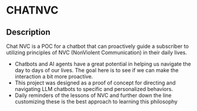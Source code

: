 # CHATNVC

## Description

Chat NVC is a POC for a chatbot that can proactively guide a subscriber to utilizing principles of NVC (NonViolent Communication) in their daily lives.

- Chatbots and AI agents have a great potential in helping us navigate the day to days of our lives. The goal here is to see if we can make the interaction a bit more proactive.
- This project was designed as a proof of concept for directing and navigating LLM chatbots to specific and personalized behaviors.
- Daily reminders of the lessons of NVC and further down the line customizing these is the best approach to learning this philosophy
